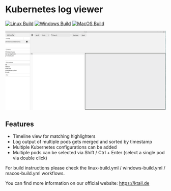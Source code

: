 # Kubernetes log viewer

[![Linux Build](https://github.com/njust/KTail/actions/workflows/linux-build.yml/badge.svg)](https://github.com/njust/KTail/actions/workflows/linux-build.yml)
[![Windows Build](https://github.com/njust/KTail/actions/workflows/windows-build.yml/badge.svg)](https://github.com/njust/KTail/actions/workflows/windows-build.yml)
[![MacOS Build](https://github.com/njust/KTail/actions/workflows/macos-build.yml/badge.svg)](https://github.com/njust/KTail/actions/workflows/macos-build.yml)

![](screenshots/ktail.gif)
## Features
- Timeline view for matching highlighters
- Log output of multiple pods gets merged and sorted by timestamp
- Multiple Kubernetes configurations can be added
- Multiple pods can be selected via Shift / Ctrl + Enter (select a single pod via double click)

For build instructions please check the linux-build.yml / windows-build.yml / macos-build.yml workflows.

You can find more information on our official website: https://ktail.de
